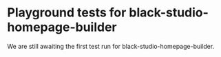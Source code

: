 # Playground tests for black-studio-homepage-builder
We are still awaiting the first test run for black-studio-homepage-builder.
